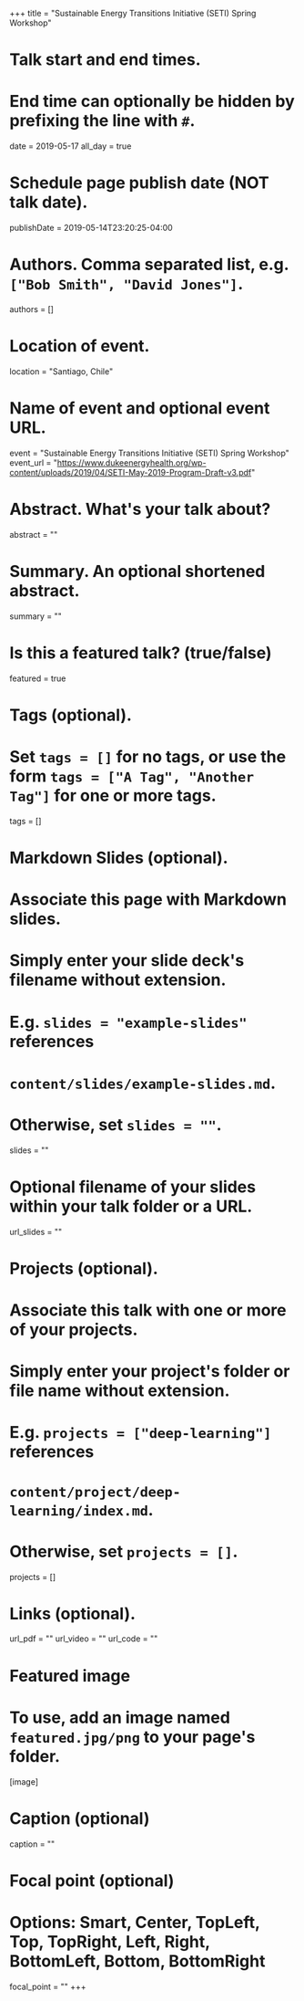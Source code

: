 +++
title = "Sustainable Energy Transitions Initiative (SETI) Spring Workshop"

# Talk start and end times.
#   End time can optionally be hidden by prefixing the line with `#`.
date = 2019-05-17
all_day = true

# Schedule page publish date (NOT talk date).
publishDate = 2019-05-14T23:20:25-04:00

# Authors. Comma separated list, e.g. `["Bob Smith", "David Jones"]`.
authors = []

# Location of event.
location = "Santiago, Chile"

# Name of event and optional event URL.
event = "Sustainable Energy Transitions Initiative (SETI) Spring Workshop"
event_url = "https://www.dukeenergyhealth.org/wp-content/uploads/2019/04/SETI-May-2019-Program-Draft-v3.pdf"

# Abstract. What's your talk about?
abstract = ""

# Summary. An optional shortened abstract.
summary = ""

# Is this a featured talk? (true/false)
featured = true

# Tags (optional).
#   Set `tags = []` for no tags, or use the form `tags = ["A Tag", "Another Tag"]` for one or more tags.
tags = []

# Markdown Slides (optional).
#   Associate this page with Markdown slides.
#   Simply enter your slide deck's filename without extension.
#   E.g. `slides = "example-slides"` references 
#   `content/slides/example-slides.md`.
#   Otherwise, set `slides = ""`.
slides = ""

# Optional filename of your slides within your talk folder or a URL.
url_slides = ""

# Projects (optional).
#   Associate this talk with one or more of your projects.
#   Simply enter your project's folder or file name without extension.
#   E.g. `projects = ["deep-learning"]` references 
#   `content/project/deep-learning/index.md`.
#   Otherwise, set `projects = []`.
projects = []

# Links (optional).
url_pdf = ""
url_video = ""
url_code = ""

# Featured image
# To use, add an image named `featured.jpg/png` to your page's folder. 
[image]
  # Caption (optional)
  caption = ""

  # Focal point (optional)
  # Options: Smart, Center, TopLeft, Top, TopRight, Left, Right, BottomLeft, Bottom, BottomRight
  focal_point = ""
+++
